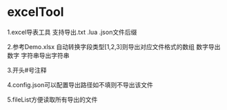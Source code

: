 # excelTool

1.excel导表工具 支持导出.txt  .lua .json文件后缀  

2.参考Demo.xlsx 自动转换字段类型[1,2,3]则导出对应文件格式的数组 数字导出数字 字符串导出字符串

3.开头#号注释

4.config.json可以配置导出路径如不填则不导出该文件

5.fileList方便读取所有导出的文件
